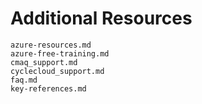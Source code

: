 # Additional Resources



```{toctree}
azure-resources.md
azure-free-training.md
cmaq_support.md
cyclecloud_support.md
faq.md
key-references.md
```
